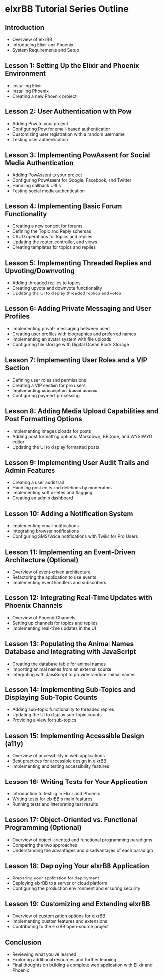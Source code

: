 # elxrBB Tutorial Series Outline

## Introduction
- Overview of elxrBB
- Introducing Elixir and Phoenix
- System Requirements and Setup

## Lesson 1: Setting Up the Elixir and Phoenix Environment
- Installing Elixir
- Installing Phoenix
- Creating a new Phoenix project

## Lesson 2: User Authentication with Pow
- Adding Pow to your project
- Configuring Pow for email-based authentication
- Customizing user registration with a random username
- Testing user authentication

## Lesson 3: Implementing PowAssent for Social Media Authentication
- Adding PowAssent to your project
- Configuring PowAssent for Google, Facebook, and Twitter
- Handling callback URLs
- Testing social media authentication

## Lesson 4: Implementing Basic Forum Functionality
- Creating a new context for forums
- Defining the Topic and Reply schemas
- CRUD operations for topics and replies
- Updating the router, controller, and views
- Creating templates for topics and replies

## Lesson 5: Implementing Threaded Replies and Upvoting/Downvoting
- Adding threaded replies to topics
- Creating upvote and downvote functionality
- Updating the UI to display threaded replies and votes

## Lesson 6: Adding Private Messaging and User Profiles
- Implementing private messaging between users
- Creating user profiles with biographies and preferred names
- Implementing an avatar system with file uploads
- Configuring file storage with Digital Ocean Block Storage

## Lesson 7: Implementing User Roles and a VIP Section
- Defining user roles and permissions
- Creating a VIP section for pro users
- Implementing subscription-based access
- Configuring payment processing

## Lesson 8: Adding Media Upload Capabilities and Post Formatting Options
- Implementing image uploads for posts
- Adding post formatting options: Markdown, BBCode, and WYSIWYG editor
- Updating the UI to display formatted posts

## Lesson 9: Implementing User Audit Trails and Admin Features
- Creating a user audit trail
- Handling post edits and deletions by moderators
- Implementing soft deletes and flagging
- Creating an admin dashboard

## Lesson 10: Adding a Notification System
- Implementing email notifications
- Integrating browser notifications
- Configuring SMS/Voice notifications with Twilio for Pro Users

## Lesson 11: Implementing an Event-Driven Architecture (Optional)
- Overview of event-driven architecture
- Refactoring the application to use events
- Implementing event handlers and subscribers

## Lesson 12: Integrating Real-Time Updates with Phoenix Channels
- Overview of Phoenix Channels
- Setting up channels for topics and replies
- Implementing real-time updates in the UI

## Lesson 13: Populating the Animal Names Database and Integrating with JavaScript
- Creating the database table for animal names
- Importing animal names from an external source
- Integrating with JavaScript to provide random animal names

## Lesson 14: Implementing Sub-Topics and Displaying Sub-Topic Counts
- Adding sub-topic functionality to threaded replies
- Updating the UI to display sub-topic counts
- Providing a view for sub-topics

## Lesson 15: Implementing Accessible Design (a11y)
- Overview of accessibility in web applications
- Best practices for accessible design in elxrBB
- Implementing and testing accessibility features

## Lesson 16: Writing Tests for Your Application
- Introduction to testing in Elixir and Phoenix
- Writing tests for elxrBB's main features
- Running tests and interpreting test results

## Lesson 17: Object-Oriented vs. Functional Programming (Optional)
- Overview of object-oriented and functional programming paradigms
- Comparing the two approaches
- Understanding the advantages and disadvantages of each paradigm

## Lesson 18: Deploying Your elxrBB Application
- Preparing your application for deployment
- Deploying elxrBB to a server or cloud platform
- Configuring the production environment and ensuring security

## Lesson 19: Customizing and Extending elxrBB
- Overview of customization options for elxrBB
- Implementing custom features and extensions
- Contributing to the elxrBB open-source project

## Conclusion
- Reviewing what you've learned
- Exploring additional resources and further learning
- Final thoughts on building a complete web application with Elixir and Phoenix
